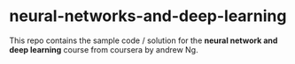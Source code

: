 # neural-networks-and-deep-learning
This repo contains the sample code / solution for the **neural network and deep learning** course from coursera by andrew Ng.
